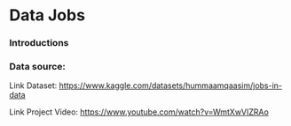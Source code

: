 # Data Jobs


### Introductions


### Data source:

Link Dataset: https://www.kaggle.com/datasets/hummaamqaasim/jobs-in-data

Link Project Video: https://www.youtube.com/watch?v=WmtXwVIZRAo
